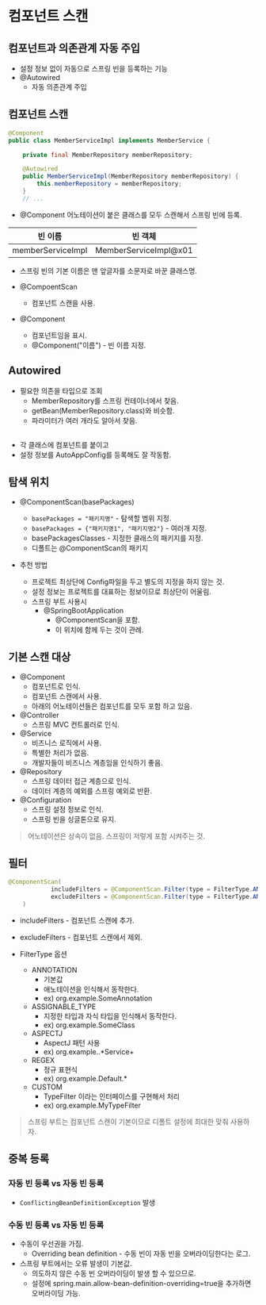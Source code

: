 # 컴포넌트 스캔

## 컴포넌트과 의존관계 자동 주입

- 설정 정보 없이 자동으로 스프링 빈을 등록하는 기능
- @Autowired
  - 자동 의존관계 주입

## 컴포넌트 스캔

```java
@Component
public class MemberServiceImpl implements MemberService {

    private final MemberRepository memberRepository;

    @Autowired
    public MemberServiceImpl(MemberRepository memberRepository) {
        this.memberRepository = memberRepository;
    }
    // ...
```

- @Component 어노테이션이 붙은 클래스를 모두 스캔해서 스프링 빈에 등록.

| 빈 이름           | 빈 객체               |
| ----------------- | --------------------- |
| memberServiceImpl | MemberServiceImpl@x01 |

- 스프링 빈의 기본 이름은 맨 앞글자를 소문자로 바꾼 클래스명.

- @CompoentScan
  - 컴포넌트 스캔을 사용.
- @Component
  - 컴포넌트임을 표시.
  - @Component("이름") - 빈 이름 지정.

## Autowired

- 필요한 의존을 타입으로 조회
  - MemberRepository를 스프링 컨테이너에서 찾음.
  - getBean(MemberRepository.class)와 비슷함.
  - 파라미터가 여러 개라도 알아서 찾음.

##

- 각 클래스에 컴포넌트를 붙이고
- 설정 정보를 AutoAppConfig를 등록해도 잘 작동함.

## 탐색 위치

- @ComponentScan(basePackages)

  - `basePackages = "패키지명"` - 탐색할 범위 지정.
  - `basePackages = {"패키지명1", "패키지명2"}` - 여러개 지정.
  - basePackagesClasses - 지정한 클래스의 패키지를 지정.
  - 디폴트는 @ComponentScan의 패키지

- 추천 방법
  - 프로젝트 최상단에 Config파일을 두고 별도의 지정을 하지 않는 것.
  - 설정 정보는 프로젝트를 대표하는 정보이므로 최상단이 어울림.
  - 스프링 부트 사용시
    - @SpringBootApplication
      - @ComponentScan을 포함.
      - 이 위치에 함께 두는 것이 관례.

## 기본 스캔 대상

- @Component
  - 컴포넌트로 인식.
  - 컴포넌트 스캔에서 사용.
  - 아래의 어노테이션들은 컴포넌트를 모두 포함 하고 있음.
- @Controller
  - 스프링 MVC 컨트롤러로 인식.
- @Service
  - 비즈니스 로직에서 사용.
  - 특별한 처리가 없음.
  - 개발자들이 비즈니스 계층임을 인식하기 좋음.
- @Repository
  - 스프링 데이터 접근 계층으로 인식.
  - 데이터 계층의 예외를 스프링 예외로 반환.
- @Configuration
  - 스프링 설정 정보로 인식.
  - 스프링 빈을 싱글톤으로 유지.

> 어노테이션은 상속이 없음. 스프링이 저렇게 포함 시켜주는 것.

## 필터

```java
@ComponentScan(
            includeFilters = @ComponentScan.Filter(type = FilterType.ANNOTATION, classes = MyIncludeComponent.class),
            excludeFilters = @ComponentScan.Filter(type = FilterType.ANNOTATION, classes = MyExcludeComponent.class)
    )
```

- includeFilters - 컴포넌트 스캔에 추가.
- excludeFilters - 컴포넌트 스캔에서 제외.

- FilterType 옵션
  - ANNOTATION
    - 기본값
    - 애노테이션을 인식해서 동작한다.
    - ex) org.example.SomeAnnotation
  - ASSIGNABLE_TYPE
    - 지정한 타입과 자식 타입을 인식해서 동작한다.
    - ex) org.example.SomeClass
  - ASPECTJ
    - AspectJ 패턴 사용
    - ex) org.example..\*Service+
  - REGEX
    - 정규 표현식
    - ex) org\.example\.Default.\*
  - CUSTOM
    - TypeFilter 이라는 인터페이스를 구현해서 처리
    - ex) org.example.MyTypeFilter

> 스프링 부트는 컴포넌트 스캔이 기본이므로 디폴트 설정에 최대한 맞춰 사용하자.

## 중복 등록

### 자동 빈 등록 vs 자동 빈 등록

- `ConflictingBeanDefinitionException` 발생

### 수동 빈 등록 vs 자동 빈 등록

- 수동이 우선권을 가짐.
  - Overriding bean definition - 수동 빈이 자동 빈을 오버라이딩한다는 로그.
- 스프링 부트에서는 오류 발생이 기본값.
  - 의도하지 않은 수동 빈 오버라이딩이 발생 할 수 있으므로.
  - 설정에 spring.main.allow-bean-definition-overriding=true을 추가하면 오버라이딩 가능.
